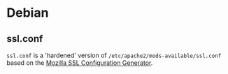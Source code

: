 # Debian

## ssl.conf

`ssl.conf` is a 'hardened' version of `/etc/apache2/mods-available/ssl.conf` 
based on the [Mozilla SSL Configuration Generator](https://mozilla.github.io/server-side-tls/ssl-config-generator/?server=apache-2.4.10&openssl=1.0.1t&hsts=no&profile=modern).
